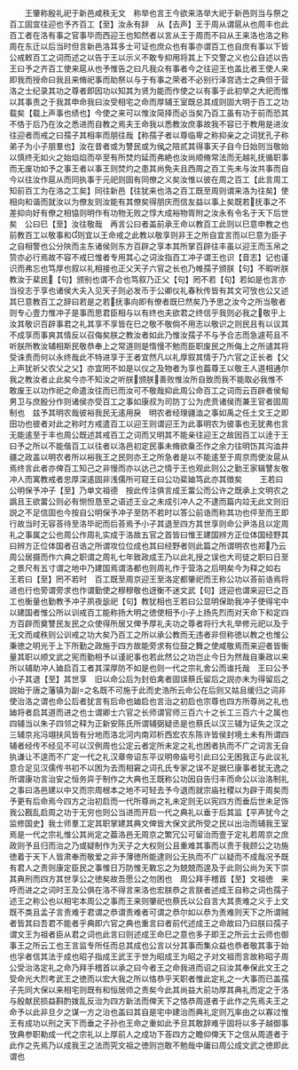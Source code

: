 <!-- { "loadSidebar": true } -->
　　王肇称殷礼祀于新邑咸秩无文　称举也言王今欲来洛举大祀于新邑则当与祭之百工固宜往迎也予齐百工【至】汝永有辞　从【去声】王于周从谓扈从也周丰也此百工者在洛有事之官事毕而西迎王也知然者以言从王于周而不曰从王来洛也洛之称周在东迁以后当时但言新邑洛耳多士可证也庶众也有事亦谓百工也自庶有事以下皆公戒敕百工之词而述之以告于王以示义不敢专抑用将其上下交警之义也公自述以告王曰予之齐百工使来扈从也予惟告之曰凡我众有事者今之往迎王也盖比者王使人来即我而授命曰我且来脩祀事而助祭以与于有事之荣者不必别行泽宫选士之典但于营洛之士纪录其功之尊者即因功以知其为贤为能而作使之以有事于此初举之大祀而惟以其事责之于我其申命我曰汝受相宅之命而厚辅王室既总其成则固大明于百工之功载矣【载上声事也绩也】今使之来可以惟汝简择而必当矣乃百工虽有功于前而恐其不恪于后乃在汝之悉进而自教之焉夫王命我以悉教汝庶事故我不容已于教用是进汝往迎者而戒之曰孺子其相率而朋往哉【称孺子者以尊临卑之称抑亲之之词犹孔子称弟子为小子朋羣也】汝在昔者或为讐民或为侯之陪贰其得事天子自今日始则当敬始以慎终无如火之始焰焰而卒至有所焚灼延而弗絶也汝尚顺脩常法而无越礼抚循职事而无废功如予之事王者以事王则焚灼之患其尚免夫且西周之百工先未与汝共事而自今以往汝作扈从而同执事于元祀则固有同僚之义矣汝惟以彼在周之百工【此言周工知前百工为在洛之工矣】同往新邑【往犹来也洛之百工既至周则谓来洛为往矣】使相向和谐而就汝以为僚友则汝能有其僚矣得朋庆而信友益以事上矣既若抚事之不差抑向好有僚之相恊则明作有功物无败之惇大成裕物胥附之汝永有令名于天下后世矣　公曰巳【至】汝往敬哉　再言公曰者盖前承王命以教百工此则以巳意申教之也前教百工以敬事和则宜以王命戒之此教以敬享则非王之所自宜言而以巳意为臣子之自相警也公分陜而主东诸侯则东方百辟之享本其所掌百辟往丰虽以迎王而玉帛之贽亦必行焉故不容不戒巳惟者专用其心之词汝指百工冲子谓王也识【音志】记也谨识而弗忘也笃厚也叙以礼相接也正父天子六官之长也乃帷孺子颁朕【句】不暇听朕教汝于棐民【句】颁别也谓不合也笃叙乃正父【句】罔不若【句】若如是也言亦当役志于享也诸侯大夫入见天子则必发币于公卿仪礼春秋传皆有其文可攷也公又述其巳意教百工之辞曰若是之若抚事向即有僚者既巳然矣乃予思之汝今之所当敬者则专心壹力惟冲子是事而思君臣相与以有终也夫欲君之终信乎我则必我之敬乎上汝其敬识百辟事君之礼其享不享皆在巳之敬不敬倘不用志以敬识之则民且有以议其不成享而事爽其情反以召侮矣朕之教汝者如此乃惟汝孺子不与予合志而急遽苟且不听朕所教汝辅相斯民敬恭奉上之常道则是惰慢不勉而臣职废民之所侮上之所谴其将受诛责而何以永终哉此不特进享于王者宜然凡以礼厚叙其情于乃六官之正长者【父上声犹祈父农父之父】亦宜罔不如是以仪之及物者为享也葢尊王以敬王人道相通尔我之教汝者止此矣今亦不知汝之听朕颁朕善败惟汝所自致而我不能取必我惟不敢废王以功作祀之命遣汝往而已而汝可不敬哉抑此周公命百工之词而云百辟者侯甸男卫与庶殷分作则诸侯亦受百工之事如康叔为司防丁公为虎贲诸侯而兼王官者固周制也　兹予其明农哉彼裕我民无逺用戾　明农者经理疆洫之事如禹之任土文王之即田功也彼者对此之称时方戒遣百工以迎王则谓迎王为此事明农为彼事也无犹弗也言无能逺至于丰也周公既述其戒百工之词而又明其不能亲往迎王之故因百工以逹于王曰予之所以不能偕百工以往者以洛邑初定民事未脩欲乗丕作之余力往明饬其沟洫井疆之政盖以明农者所以裕我王之民则亦王之所急者是以不能逺至于周京而使汝扈从焉终言此者亦俾百工知己之非慢而亦以达己之情于王也观此则公之勤王家辑讐友敬冲人而寓教戒者忠厚深逺固非浅儒所可窥王曰公功棐廸笃此亦其徴矣
　　王若曰公明保予冲子【至】乃单文祖德　按此传注俱言成王畱公而公许之既承上文明农之譌且王欲畱公则必有恻怛恳至之语述王业之未成引冲人之不逮而篇内竝无此文则旧説之不足信固也今按自公明保予冲子至防不若时以答公前诰而称其功也伻至而王即行故当时无容荅待至洛毕祀而后荅焉予小子其退至四方其世享则命公尹洛且以定周礼之事属之公也周公作周礼实成于洛故五官之首皆曰惟王建国辨方正位体国经野其曰辨方正位体国者召诰之所谓攻位位成也其曰经野者则此篇之所谓明农也郑乃云周公居摄而作六典之职谓之周礼七年致政成王乃以此礼授之误也大司徒之职曰日至之景尺有五寸谓之地中乃建国焉谓洛都也则周礼作于营洛之后明矣今为释之如右　王若曰【至】罔不若时　百工既至周京迎王至洛定都肇祀而王称公功以荅前诰焉将进也行也旁谓旁求也作谓勤使之穆穆敬也迓衡不迷文武【句】迓迎也谓来迎巳之百工也衡量也勤教予冲子夙夜毖祀【句】教犹相也王若曰公显明保助我冲子使得宅中以建国者惟公所以训戒百工能称扬大明之徳使相予小子上扬先烈而对天命下和定四方百辟而奠讐民友民之众使得所居又俾予厚礼夫功之尊者将行大礼举修元祀以及于无文而咸秩则公训戒之功大矣乃百工之所以承公教而无违者非但称徳以教之也惟公秉徳之明光于上下所勤之政施于四方故能旁求有位鼓之舞之使咸敬焉而来迎者皆衡量其职以顺文武之宪而勤相予以谨祀事也若此然公之功岂止今日为然哉自秉政以来所以辅助冲人廸启百工者其深厚防不如是也则一代之宗礼舍公而谁托哉　王曰公予小子其退【至】其世享　旧以命公后为封伯禽者固误蔡氏留后之説亦未为得留后之説始于唐之藩镇为副之名既不可施于此而史浩所云命公在后则又姑且缓归之词非使治洛之谓也命公后者犹言有后命也廸启也言治之初启也宗尊也四方所尊尚之礼也廸将者启其道而进之也士谓卿士六官之长师谓官师三百六十之长工三百六十之属也四辅当以朱子四邻之释为正新安陈氏所谓辅弼疑丞是也蔡氏以汉三辅为证失之汉之三辅京兆冯翊扶风皆有分地而洛北河内南邓析西宏农东陈许皆侯封境土未有所谓四辅者经传不经见不可以汉例周也公定云者定所未定之礼也困者执而不广之词言无自执谦让不遑而不广定一代之礼汉章帝诏东平议明帝庙号引此曰公无困我正与此议礼意合足见汉儒传书初不以困为去而相窘之词孔氏专家之误不足据巳康事者犹无逸之所谓康功言治安之恒务异于制作之大典也王既称公功因自告归丰而命公以治洛制礼之事曰洛邑建以中又而宗周根本之地不可轻去予今退而就宗庙社稷以为辟于周矣而予更有后命焉今四方之治初启而一代所尊尚之礼未定则无以宪四方而垂后世未足饰我公戡乱启周之功于无穷也则公当进而开启一代之典礼以垂于后其监【平声犹今之监修国史】我士师羣工定其职掌建其典文俾皆大保文武所受之民以出治而辅我王室焉是一代之宗礼惟公其尚定之葢洛邑无周京之繁冗公可留治而壹于定礼若周京之庶政则予且归而治之乃或疑制作为天子之大权则公且重难其事而以责于我顾公之功施徳着于天下人皆肃奉而敬爱之非予薄徳所能逮则公无执而不广以疑而不成哉况予既有君人之责则康定臣民之事惟日万防惟无斁忘之为兢兢而遑及于此则公尚为天下崇其典刑而四方其世享公之徳矣故吾愿公之勿困也　周公拜手稽首【至】文祖徳　来呼而进之之词时王及公俱在洛不得言来洛也宏朕恭之言朕者述成王自称之词也孺子述王之称公也以相宅本周公之事而王来则肇祀也蔡氏以公自言大其责难之义于上文既不类且孟子言责难于君谓之恭谓责难者可谓之恭尔如以恭为责难则天下之所谓贼者皆其曰吾君不能者乎典即六官之典也重言曰者前代述成王之命故曰乃曰朕曰孺子谓文王为祖者臣从君之词也此言曰则述成王命巳之意也多子即王之所云士云师也御事王之所云工也王言监专所任而总其成也公言以分其事而集众益也恭者敬其事于始也孚者信其法于成也昭子指成王武王于世为昭成王为昭之子对文祖而言故称昭子周公受治洛定礼之命乃拜手稽首以承之曰今者王之命我进而诏之曰汝其奉保此文王之受命光大烈考武王之徳而以宏大我之所以恪恭乎天职者惟此定礼之一大事而已盖孺子先同大保以来相宅则既有和恒居师之责矣今此其尚益大前功厚其典礼而定之于洛与殷献民损益斟酌拨乱反治为四方新法而俾天下之恪恭周道者于此作之先焉夫王之命予以此非旦夕之谋一方之治也盖曰其自是宅中建治而典礼定则万率由之以寡过惟王有成功以刑之天下而垂之子孙也王命之重如此予旦其敢辞难乎固将以多子越御事攷典参职勒成一代之宗礼以上厚前人之成功下荅四方之瞻仰俾天下之信从周道者于此作之先焉乃以成我王之法而究文祖之徳则岂敢不勉哉中庸曰周公成文武之徳即此谓也
